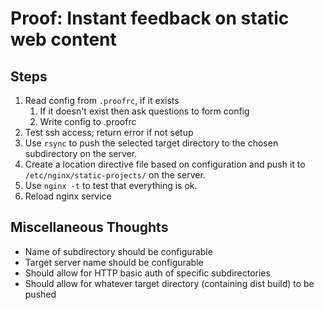 # Proof: Instant feedback on static web content

## Steps

1. Read config from `.proofrc`, if it exists
    1. If it doesn't exist then ask questions to form config
    1. Write config to .proofrc
1. Test ssh access; return error if not setup
1. Use `rsync` to push the selected target directory to the chosen subdirectory on the server.
1. Create a location directive file based on configuration and push it to `/etc/nginx/static-projects/` on the server.
1. Use `nginx -t` to test that everything is ok.
1. Reload nginx service

## Miscellaneous Thoughts

* Name of subdirectory should be configurable
* Target server name should be configurable
* Should allow for HTTP basic auth of specific subdirectories
* Should allow for whatever target directory (containing dist build) to be pushed
